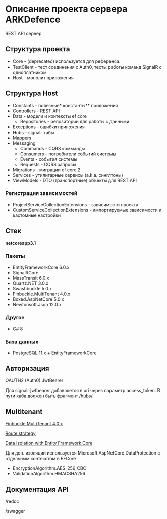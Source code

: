 # Описание проекта сервера ARKDefence

REST API сервер

## Структура проекта

* Core - (deprecated) используется для референса.
* TestClient - тест соединения с Auth0, тесты работы команд SignalR с одноплатником
* Host - монолит приложения

## Структура Host

* Constants - полезные* константы** приложения
* Controllers - REST API
* Data - модели и контексты ef core
    * Repositories - репозитории для работы с данными
* Exceptions - ошибки приложения 
* Hubs - signalr хабы
* Mappers 
* Messaging
    * Commands - CQRS комманды
    * Consumers - потребители событий системы
    * Events - события системы
    * Requests - CQRS запросы
* Migrations - миграции ef core 2
* Services - утилитарные сервисы (a.k.a. синглтоны)
* ViewModels - DTO (транспортные) объекты для REST API
### Регистрация зависимостей
* ProjectServiceCollectionExtensions - зависимости проекта
* CustomServiceCollectionExtensions - импортируемые зависимости и кастомные настройки
## Стек

**netcoreapp3.1**
### Пакеты
* EntityFrameworkCore 6.0.x
* SignalRCore 
* MassTransit 6.0.x
* Quartz.NET 3.0.x
* Swashbuckle 5.0.x
* Finbuckle.MultiTenant 4.0.x
* Boxed.AspNetCore 5.0.x
* Newtonsoft.Json 12.0.x
### Другое
* C# 8
### База данных
* PostgreSQL 11.x + EntityFrameworkCore

## Авторизация

OAUTH2 (Auth0) JwtBearer

Для signalr jwtbearer добавляется в uri через параметр access_token. В пути хаба должен быть фрагмент /hubs/.

## Multitenant

[Finbuckle.MultiTenant 4.0.x](https://www.finbuckle.com/MultiTenant)

[Route strategy](https://www.finbuckle.com/MultiTenant/Docs/Strategies#route-strategy)

[Data Isolation with Entity Framework Core](https://www.finbuckle.com/MultiTenant/Docs/EFCore#top)

Для доп. изоляции используется Microsoft.AspNetCore.DataProtection с отдельным контекстом в EFCore

* EncryptionAlgorithm.AES_256_CBC
* ValidationAlgorithm.HMACSHA256

## Документация API

/redoc

/swagger